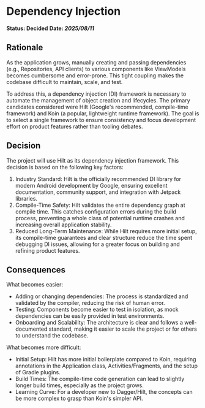 # Dependency Injection

**Status: Decided**
**Date: *2025/08/11***

## Rationale

As the application grows, manually creating and passing dependencies (e.g., Repositories, API
clients) to various components like ViewModels becomes cumbersome and error-prone. This tight
coupling makes the codebase difficult to maintain, scale, and test.

To address this, a dependency injection (DI) framework is necessary to automate the management of
object creation and lifecycles. The primary candidates considered were Hilt (Google's recommended,
compile-time framework) and Koin (a popular, lightweight runtime framework). The goal is to select a
single framework to ensure consistency and focus development effort on product features rather than
tooling debates.

## Decision

The project will use Hilt as its dependency injection framework. This decision is based on the
following key factors:

1. Industry Standard: Hilt is the officially recommended DI library for modern Android development
   by Google, ensuring excellent documentation, community support, and integration with Jetpack
   libraries.
2. Compile-Time Safety: Hilt validates the entire dependency graph at compile time. This catches
   configuration errors during the build process, preventing a whole class of potential runtime
   crashes and increasing overall application stability.
3. Reduced Long-Term Maintenance: While Hilt requires more initial setup, its compile-time
   guarantees and clear structure reduce the time spent debugging DI issues, allowing for a greater
   focus on building and refining product features.

## Consequences

What becomes easier:

- Adding or changing dependencies: The process is standardized and validated by the compiler,
  reducing the risk of human error.
- Testing: Components become easier to test in isolation, as mock dependencies can be easily
  provided in test environments.
- Onboarding and Scalability: The architecture is clear and follows a well-documented standard,
  making it easier to scale the project or for others to understand the codebase.

What becomes more difficult:

- Initial Setup: Hilt has more initial boilerplate compared to Koin, requiring annotations in the
  Application class, Activities/Fragments, and the setup of Gradle plugins.
- Build Times: The compile-time code generation can lead to slightly longer build times, especially
  as the project grows.
- Learning Curve: For a developer new to Dagger/Hilt, the concepts can be more complex to grasp than
  Koin's simpler API. 